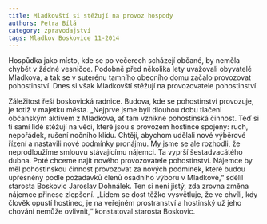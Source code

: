 ```yaml
---
title: Mladkovští si stěžují na provoz hospody
authors: Petra Bílá
category: zpravodajství
tags: Mladkov Boskovice 11-2014
---
```


Hospůdka jako místo, kde se po večerech scházejí občané, by neměla chybět v žádné vesničce. Podobně před několika lety uvažovali obyvatelé Mladkova, a tak se v suterénu tamního obecního domu začalo provozovat pohostinství. Dnes si však Mladkovští stěžují na provozovatele pohostinství.

Záležitost řeší boskovická radnice. Budova, kde se pohostinství provozuje, je totiž v majetku města. „Nejprve jsme byli dlouhou dobu tlačeni občanským aktivem z Mladkova, ať tam vznikne pohostinská činnost. Teď si ti samí lidé stěžují na věci, které jsou s provozem hostince spojeny: ruch, nepořádek, rušení nočního klidu. Chtějí, abychom udělali nové výběrové řízení a nastavili nové podmínky pronájmu. My jsme se ale rozhodli, že neprodloužíme smlouvu stávajícímu nájemci. Ta vyprší šestadvacátého dubna. Poté chceme najít nového provozovatele pohostinství. Nájemce by měl pohostinskou činnost provozovat za nových podmínek, které budou upřesněny podle požadavků členů osadního výboru v Mladkově,“ sdělil starosta Boskovic Jaroslav Dohnálek. Ten si není jistý, zda zrovna změna nájemce přinese zlepšení. „Lidem se dost těžko vysvětluje, že ve chvíli, kdy člověk opustí hostinec, je na veřejném prostranství a hostinský už jeho chování nemůže ovlivnit,“ konstatoval starosta Boskovic. 
